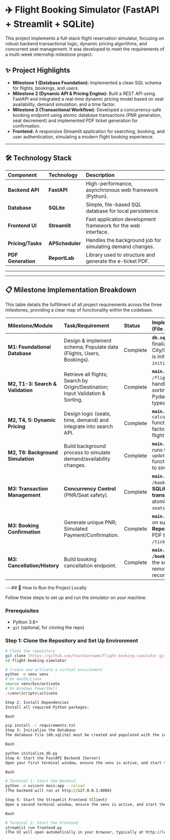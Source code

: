 # ✈️ Flight Booking Simulator (FastAPI + Streamlit + SQLite)

This project implements a full-stack flight reservation simulator, focusing on robust backend transactional logic, dynamic pricing algorithms, and concurrent seat management. It was developed to meet the requirements of a multi-week internship milestone project.

## ✨ Project Highlights

* **Milestone 1 (Database Foundation):** Implemented a clean SQL schema for flights, bookings, and users.
* **Milestone 2 (Dynamic API & Pricing Engine):** Built a REST API using FastAPI and integrated a real-time dynamic pricing model based on seat availability, demand simulation, and a time factor.
* **Milestone 3 (Transactional Workflow):** Developed a concurrency-safe booking endpoint using atomic database transactions (PNR generation, seat decrement) and implemented PDF ticket generation for confirmation.
* **Frontend:** A responsive Streamlit application for searching, booking, and user authentication, simulating a modern flight booking experience.

---

## 🛠️ Technology Stack

| Component | Technology | Description |
| :--- | :--- | :--- |
| **Backend API** | **FastAPI** | High-performance, asynchronous web framework (Python). |
| **Database** | **SQLite** | Simple, file-based SQL database for local persistence. |
| **Frontend UI** | **Streamlit** | Fast application development framework for the web interface. |
| **Pricing/Tasks** | **APScheduler** | Handles the background job for simulating demand changes. |
| **PDF Generation** | **ReportLab** | Library used to structure and generate the e-ticket PDF. |

---

***

## 📋 Milestone Implementation Breakdown

This table details the fulfillment of all project requirements across the three milestones, providing a clear map of functionality within the codebase.

| Milestone/Module | Task/Requirement | Status | Implementation Details (File & Function) |
| :--- | :--- | :--- | :--- |
| **M1: Foundational Database** | Design & implement schema; Populate data (Flights, Users, Bookings). | Complete | **`db.sql`** defines the finalized schema (using City/Country names). Data is initialized via `initialize_db.py`. |
| **M2, T1-3: Search & Validation** | Retrieve all flights; Search by Origin/Destination; Input Validation & Sorting. | Complete | **`main.py`**: `/flights` and `/flights/all` endpoints handle retrieval and sorting. **`frontend.py`** uses Pydantic validation and typeahead search. |
| **M2, T4, 5: Dynamic Pricing** | Design logic (seats, time, demand) and integrate into search API. | Complete | **`main.py`**: `calculate_dynamic_price()` function integrates all factors and is applied to all flight results. |
| **M2, T6: Background Simulation** | Build background process to simulate demand/availability changes. | Complete | **`main.py`**: **APScheduler** runs the `update_demand_factor()` function every 5 minutes to simulate market shifts. |
| **M3: Transaction Management** | **Concurrency Control** (PNR/Seat safety). | Complete | **`main.py`**: The `POST /bookings` endpoint uses **SQLite database transactions** to ensure atomic decrement of `seats_remaining`. |
| **M3: Booking Confirmation** | Generate unique PNR; Simulated Payment/Confirmation. | Complete | **`main.py`**: PNR is generated on successful transaction. **ReportLab** generates the PDF ticket in the `/tickets/{pnr}` endpoint. |
| **M3: Cancellation/History** | Build booking cancellation endpoint. | Complete | **`main.py`**: **`DELETE /bookings/{pnr}`** restores the seat count and removes the booking record from the database. |

---## 🚀 How to Run the Project Locally

Follow these steps to set up and run the simulator on your machine.

### Prerequisites

* Python 3.8+
* `git` (optional, for cloning the repo)

### Step 1: Clone the Repository and Set Up Environment

```bash
# Clone the repository
git clone [https://github.com/YourUsername/flight-booking-simulator.git](https://github.com/YourUsername/flight-booking-simulator.git)
cd flight-booking-simulator

# Create and activate a virtual environment
python -m venv venv
# On macOS/Linux
source venv/bin/activate
# On Windows PowerShell
.\venv\Scripts\activate

Step 2: Install Dependencies
Install all required Python packages:

Bash

pip install -r requirements.txt
Step 3: Initialize the Database
The database file (db.sqlite) must be created and populated with the initial schema and 175 sample flights.

Bash

python initialize_db.py
Step 4: Start the FastAPI Backend (Server)
Open your first terminal window, ensure the venv is active, and start the FastAPI application. This server handles all data and logic.

Bash

# Terminal 1: Start the Backend
python -m uvicorn main:app --reload
(The backend will run at http://127.0.0.1:8000)

Step 5: Start the Streamlit Frontend (Client)
Open a second terminal window, ensure the venv is active, and start the Streamlit UI.

Bash

# Terminal 2: Start the Frontend
streamlit run frontend.py
(The UI will open automatically in your browser, typically at http://localhost:8501)
